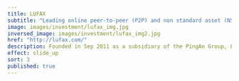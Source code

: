 ```yaml
---
title: LUFAX
subtitle: "Leading online peer-to-peer (P2P) and non standard asset (NSA) trading platform"
image: images/investment/lufax_img.jpg
inversed_image: images/investment/lufax_img2.jpg
href: "http://lufax.com/"
description: Founded in Sep 2011 as a subsidiary of the PingAn Group, Lufax is presently among the very largest P2P platforms in China.  Sagamore invested in Jan 2015 and expects an IPO in 2017.
effect: slide_up
sort: 3
published: true
---
```



